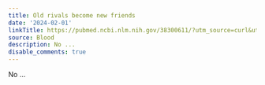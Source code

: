 ```yaml
---
title: Old rivals become new friends
date: '2024-02-01'
linkTitle: https://pubmed.ncbi.nlm.nih.gov/38300611/?utm_source=curl&utm_medium=rss&utm_campaign=journals&utm_content=7603509&fc=None&ff=20240201170624&v=2.18.0
source: Blood
description: No ...
disable_comments: true
---
```

No ...